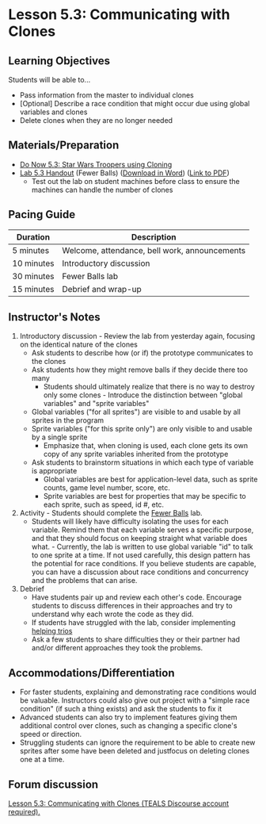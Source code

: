 # Lesson 5.3: Communicating with Clones

## Learning Objectives

Students will be able to...
-   Pass information from the master to individual clones
-   [Optional] Describe a race condition that might occur due using global variables and clones
-   Delete clones when they are no longer needed

## Materials/Preparation

- [Do Now 5.3: Star Wars Troopers using Cloning](do_now_53.md)
- [Lab 5.3 Handout](lab_53.md) (Fewer Balls) ([Download in Word](https://tealsk12.gitbooks.io/introduction-to-computer-science/content/Unit%205%20Word/Lab%205.3%20Fewer%20Balls.docx)) ([Link to PDF](https://tealsk12.gitbooks.io/introduction-to-computer-science/content/Unit%205%20PDF/Lab%205.3%20Fewer%20Balls.pdf))
    * Test out the lab on student machines before class to ensure the machines can handle the number of clones

## Pacing Guide

| Duration   | Description                                   |
| ---------- | --------------------------------------------- |
| 5 minutes  | Welcome, attendance, bell work, announcements |
| 10 minutes | Introductory discussion                       |
| 30 minutes | Fewer Balls lab                       |
| 15 minutes | Debrief and wrap-up |

## Instructor's Notes

1.   Introductory discussion
    -   Review the lab from yesterday again, focusing on the identical nature of the clones
        -   Ask students to describe how (or if) the prototype communicates to the clones
        -   Ask students how they might remove balls if they decide there too many
            -  Students should ultimately realize that there is no way to destroy only some clones
    -  Introduce the distinction between "global variables" and "sprite variables"
        -  Global variables ("for all sprites") are visible to and usable by all sprites in the program
        -  Sprite variables ("for this sprite only") are only visible to and usable by a single sprite
            -  Emphasize that, when cloning is used, each clone gets its own copy of any sprite variables inherited from the prototype
        -  Ask students to brainstorm situations in which each type of variable is appropriate
            -  Global variables are best for application-level data, such as sprite counts, game level number, score, etc.
            -  Sprite variables are best for properties that may be specific to each sprite, such as speed, id #, etc.
2.   Activity
    -   Students should complete the [Fewer Balls](lab_53.md) lab.
        - Students will likely have difficulty isolating the uses for each variable.  Remind them that each variable serves a specific purpose, and that they should focus on keeping straight what variable does what.
    -   Currently, the lab is written to use global variable "id" to talk to one sprite at a time. If not used carefully, this design pattern has the potential for race conditions. If you believe students are capable, you can have a discussion about race conditions and concurrency and the problems that can arise.
3. Debrief
    - Have students pair up and review each other's code.  Encourage students to discuss differences in their approaches and try to understand why each wrote the code as they did.
    - If students have struggled with the lab, consider implementing [helping trios](https://github.com/TEALSK12/introduction-to-computer-science/blob/master/Unit%201%20Word/Helping%20Trios.docx?raw=true)
    - Ask a few students to share difficulties they or their partner had and/or different approaches they took the problems.

## Accommodations/Differentiation

-   For faster students, explaining and demonstrating race conditions would be valuable. Instructors could also give out project with a "simple race condition" (if such a thing exists) and ask the students to fix it
-   Advanced students can also try to implement features giving them additional control over clones, such as changing a specific clone's speed or direction.
-   Struggling students can ignore the requirement to be able to create new sprites after some have been deleted and justfocus on deleting clones one at a time.


## Forum discussion

<a href="http://forums.tealsk12.org/c/intro-unit-5-cloning/lesson-5-3-communicating-with-cloneslesson-5-3-c" target="_blank">
Lesson 5.3: Communicating with Clones (TEALS Discourse account required).</a>
